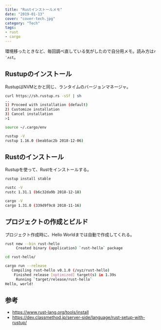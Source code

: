```yaml
---
title: "Rustインストールメモ"
date: "2019-01-13"
cover: "cover-tech.jpg"
category: "Tech"
tags:
- rust
- cargo
---
```


環境移ったときなど、毎回調べ直している気がしたので自分用メモ。読み方は`rˈʌst`。


## Rustupのインストール
RustupはNVMとかと同じ、ランタイムのバージョンマネージャ。

```bash
curl https://sh.rustup.rs -sSf | sh
..
1) Proceed with installation (default)
2) Customize installation
3) Cancel installation
>1

source ~/.cargo/env

rustup -V
rustup 1.16.0 (beab5ac2b 2018-12-06)
```


## Rustのインストール
Rustupを使って、Rustをインストールする。

```bash
rustup install stable

rustc -V
rustc 1.31.1 (b6c32da9b 2018-12-18)

cargo -V
cargo 1.31.0 (339d9f9c8 2018-11-16)
```


## プロジェクトの作成とビルド
プロジェクト作成時に、Hello Worldまでは自動で作成してくれる。

```bash
rust new --bin rust-hello
     Created binary (application) `rust-hello` package

cd rust-hello/

cargo run --release
   Compiling rust-hello v0.1.0 (/xyz/rust-hello)
    Finished release [optimized] target(s) in 1.39s
     Running `target/release/rust-hello`
Hello, world!
```


## 参考
- https://www.rust-lang.org/tools/install
- https://dev.classmethod.jp/server-side/language/rust-setup-with-rustup/
